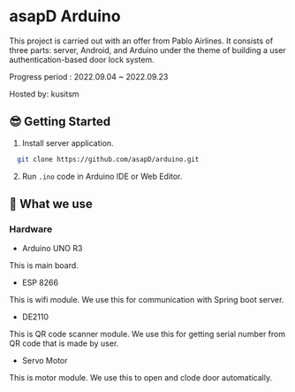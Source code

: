 # asapD Arduino

This project is carried out with an offer from Pablo Airlines. It consists of three parts: server, Android, and Arduino under the theme of building a user authentication-based door lock system.

Progress period : 2022.09.04 ~ 2022.09.23

Hosted by: kusitsm

## 😎 Getting Started

1. Install server application.

```` bash
  git clone https://github.com/asapD/arduino.git
````

2. Run `.ino` code in Arduino IDE or Web Editor.


## 🧾 What we use

### Hardware

- Arduino UNO R3

This is main board.

- ESP 8266

This is wifi module. We use this for communication with Spring boot server.

- DE2110

This is QR code scanner module. We use this for getting serial number from QR code that is made by user.

- Servo Motor

This is motor module. We use this to open and clode door automatically.

